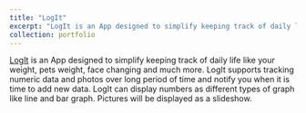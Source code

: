 ```yaml
---
title: "LogIt"
excerpt: "LogIt is an App designed to simplify keeping track of daily life like your weight, pets weight, face changing and much more. LogIt supports tracking numeric data and photos over long period of time and notify you when it is time to add new data. LogIt can display numbers as different types of graph like line and bar graph. Pictures will be displayed as a slideshow.<br/><img src='../images/log-it/home-menu.png'>"
collection: portfolio
---
```


 
[LogIt](https://github.com/NateWright/log_it "Github page") is an App designed to simplify keeping track of daily life like your weight, pets weight, face changing and much more. LogIt supports tracking numeric data and photos over long period of time and notify you when it is time to add new data. LogIt can display numbers as different types of graph like line and bar graph. Pictures will be displayed as a slideshow.